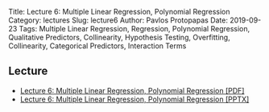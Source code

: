 Title: Lecture 6: Multiple Linear Regression, Polynomial Regression
Category: lectures
Slug: lecture6
Author: Pavlos Protopapas
Date: 2019-09-23
Tags: Multiple Linear Regression, Regression, Polynomial Regression, Qualitative Predictors, Collinearity, Hypothesis Testing, Overfitting, Collinearity, Categorical Predictors, Interaction Terms

## Lecture

- [Lecture 6: Multiple Linear Regression, Polynomial Regression [PDF]]({attach}presentation/Lecture6_MultiAndPolyReg.pdf)
- [Lecture 6: Multiple Linear Regression, Polynomial Regression [PPTX]]({attach}presentation/Lecture6_MultiAndPolyReg.pptx)


